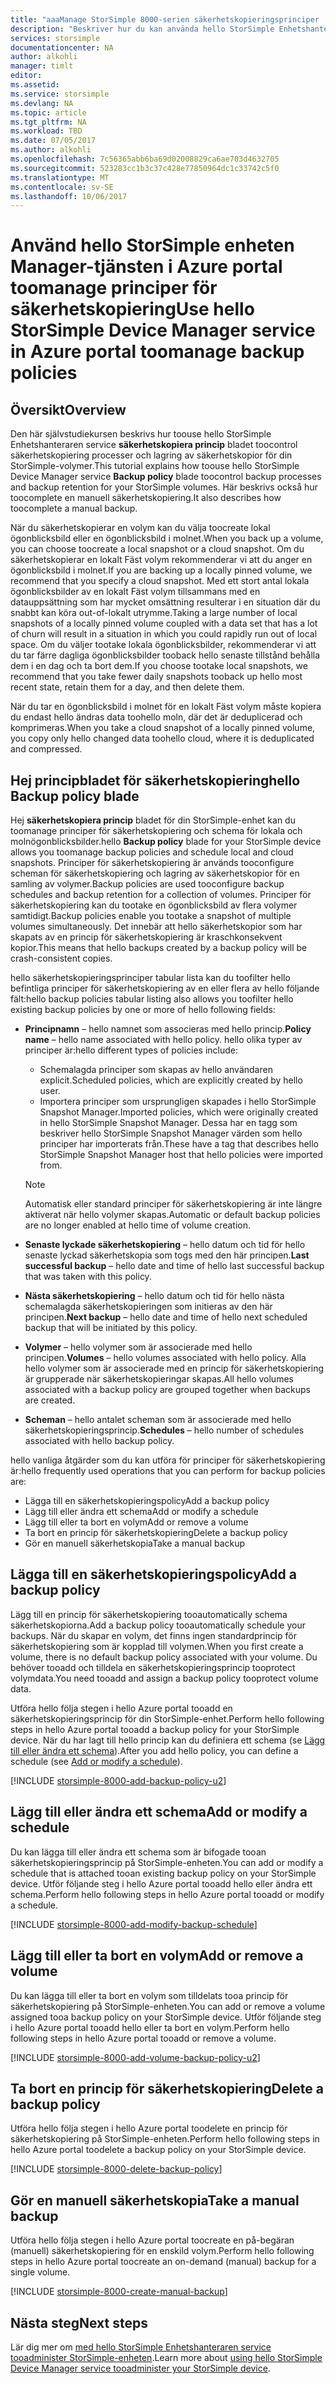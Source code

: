 ```yaml
---
title: "aaaManage StorSimple 8000-serien säkerhetskopieringsprinciper | Microsoft Docs"
description: "Beskriver hur du kan använda hello StorSimple Enhetshanteraren service toocreate och hantera manuella säkerhetskopieringar, scheman för säkerhetskopiering och lagring av säkerhetskopior på en enhet för StorSimple 8000-serien."
services: storsimple
documentationcenter: NA
author: alkohli
manager: timlt
editor: 
ms.assetid: 
ms.service: storsimple
ms.devlang: NA
ms.topic: article
ms.tgt_pltfrm: NA
ms.workload: TBD
ms.date: 07/05/2017
ms.author: alkohli
ms.openlocfilehash: 7c56365abb6ba69d02008829ca6ae703d4632705
ms.sourcegitcommit: 523283cc1b3c37c428e77850964dc1c33742c5f0
ms.translationtype: MT
ms.contentlocale: sv-SE
ms.lasthandoff: 10/06/2017
---
```

# <a name="use-hello-storsimple-device-manager-service-in-azure-portal-toomanage-backup-policies"></a><span data-ttu-id="cff2f-103">Använd hello StorSimple enheten Manager-tjänsten i Azure portal toomanage principer för säkerhetskopiering</span><span class="sxs-lookup"><span data-stu-id="cff2f-103">Use hello StorSimple Device Manager service in Azure portal toomanage backup policies</span></span>


## <a name="overview"></a><span data-ttu-id="cff2f-104">Översikt</span><span class="sxs-lookup"><span data-stu-id="cff2f-104">Overview</span></span>

<span data-ttu-id="cff2f-105">Den här självstudiekursen beskrivs hur toouse hello StorSimple Enhetshanteraren service **säkerhetskopiera princip** bladet toocontrol säkerhetskopiering processer och lagring av säkerhetskopior för din StorSimple-volymer.</span><span class="sxs-lookup"><span data-stu-id="cff2f-105">This tutorial explains how toouse hello StorSimple Device Manager service **Backup policy** blade toocontrol backup processes and backup retention for your StorSimple volumes.</span></span> <span data-ttu-id="cff2f-106">Här beskrivs också hur toocomplete en manuell säkerhetskopiering.</span><span class="sxs-lookup"><span data-stu-id="cff2f-106">It also describes how toocomplete a manual backup.</span></span>

<span data-ttu-id="cff2f-107">När du säkerhetskopierar en volym kan du välja toocreate lokal ögonblicksbild eller en ögonblicksbild i molnet.</span><span class="sxs-lookup"><span data-stu-id="cff2f-107">When you back up a volume, you can choose toocreate a local snapshot or a cloud snapshot.</span></span> <span data-ttu-id="cff2f-108">Om du säkerhetskopierar en lokalt Fäst volym rekommenderar vi att du anger en ögonblicksbild i molnet.</span><span class="sxs-lookup"><span data-stu-id="cff2f-108">If you are backing up a locally pinned volume, we recommend that you specify a cloud snapshot.</span></span> <span data-ttu-id="cff2f-109">Med ett stort antal lokala ögonblicksbilder av en lokalt Fäst volym tillsammans med en datauppsättning som har mycket omsättning resulterar i en situation där du snabbt kan köra out-of-lokalt utrymme.</span><span class="sxs-lookup"><span data-stu-id="cff2f-109">Taking a large number of local snapshots of a locally pinned volume coupled with a data set that has a lot of churn will result in a situation in which you could rapidly run out of local space.</span></span> <span data-ttu-id="cff2f-110">Om du väljer tootake lokala ögonblicksbilder, rekommenderar vi att du tar färre dagliga ögonblicksbilder tooback hello senaste tillstånd behålla dem i en dag och ta bort dem.</span><span class="sxs-lookup"><span data-stu-id="cff2f-110">If you choose tootake local snapshots, we recommend that you take fewer daily snapshots tooback up hello most recent state, retain them for a day, and then delete them.</span></span>

<span data-ttu-id="cff2f-111">När du tar en ögonblicksbild i molnet för en lokalt Fäst volym måste kopiera du endast hello ändras data toohello moln, där det är deduplicerad och komprimeras.</span><span class="sxs-lookup"><span data-stu-id="cff2f-111">When you take a cloud snapshot of a locally pinned volume, you copy only hello changed data toohello cloud, where it is deduplicated and compressed.</span></span>

## <a name="hello-backup-policy-blade"></a><span data-ttu-id="cff2f-112">Hej principbladet för säkerhetskopiering</span><span class="sxs-lookup"><span data-stu-id="cff2f-112">hello Backup policy blade</span></span>

<span data-ttu-id="cff2f-113">Hej **säkerhetskopiera princip** bladet för din StorSimple-enhet kan du toomanage principer för säkerhetskopiering och schema för lokala och molnögonblicksbilder.</span><span class="sxs-lookup"><span data-stu-id="cff2f-113">hello **Backup policy** blade for your StorSimple device allows you toomanage backup policies and schedule local and cloud snapshots.</span></span> <span data-ttu-id="cff2f-114">Principer för säkerhetskopiering är används tooconfigure scheman för säkerhetskopiering och lagring av säkerhetskopior för en samling av volymer.</span><span class="sxs-lookup"><span data-stu-id="cff2f-114">Backup policies are used tooconfigure backup schedules and backup retention for a collection of volumes.</span></span> <span data-ttu-id="cff2f-115">Principer för säkerhetskopiering kan du tootake en ögonblicksbild av flera volymer samtidigt.</span><span class="sxs-lookup"><span data-stu-id="cff2f-115">Backup policies enable you tootake a snapshot of multiple volumes simultaneously.</span></span> <span data-ttu-id="cff2f-116">Det innebär att hello säkerhetskopior som har skapats av en princip för säkerhetskopiering är kraschkonsekvent kopior.</span><span class="sxs-lookup"><span data-stu-id="cff2f-116">This means that hello backups created by a backup policy will be crash-consistent copies.</span></span>

<span data-ttu-id="cff2f-117">hello säkerhetskopieringsprinciper tabular lista kan du toofilter hello befintliga principer för säkerhetskopiering av en eller flera av hello följande fält:</span><span class="sxs-lookup"><span data-stu-id="cff2f-117">hello backup policies tabular listing also allows you toofilter hello existing backup policies by one or more of hello following fields:</span></span>

* <span data-ttu-id="cff2f-118">**Principnamn** – hello namnet som associeras med hello princip.</span><span class="sxs-lookup"><span data-stu-id="cff2f-118">**Policy name** – hello name associated with hello policy.</span></span> <span data-ttu-id="cff2f-119">hello olika typer av principer är:</span><span class="sxs-lookup"><span data-stu-id="cff2f-119">hello different types of policies include:</span></span>

  * <span data-ttu-id="cff2f-120">Schemalagda principer som skapas av hello användaren explicit.</span><span class="sxs-lookup"><span data-stu-id="cff2f-120">Scheduled policies, which are explicitly created by hello user.</span></span>
  * <span data-ttu-id="cff2f-121">Importera principer som ursprungligen skapades i hello StorSimple Snapshot Manager.</span><span class="sxs-lookup"><span data-stu-id="cff2f-121">Imported policies, which were originally created in hello StorSimple Snapshot Manager.</span></span> <span data-ttu-id="cff2f-122">Dessa har en tagg som beskriver hello StorSimple Snapshot Manager värden som hello principer har importerats från.</span><span class="sxs-lookup"><span data-stu-id="cff2f-122">These have a tag that describes hello StorSimple Snapshot Manager host that hello policies were imported from.</span></span>

  > [!NOTE]
  > <span data-ttu-id="cff2f-123">Automatisk eller standard principer för säkerhetskopiering är inte längre aktiverat när hello volymer skapas.</span><span class="sxs-lookup"><span data-stu-id="cff2f-123">Automatic or default backup policies are no longer enabled at hello time of volume creation.</span></span>

* <span data-ttu-id="cff2f-124">**Senaste lyckade säkerhetskopiering** – hello datum och tid för hello senaste lyckad säkerhetskopia som togs med den här principen.</span><span class="sxs-lookup"><span data-stu-id="cff2f-124">**Last successful backup** – hello date and time of hello last successful backup that was taken with this policy.</span></span>

* <span data-ttu-id="cff2f-125">**Nästa säkerhetskopiering** – hello datum och tid för hello nästa schemalagda säkerhetskopieringen som initieras av den här principen.</span><span class="sxs-lookup"><span data-stu-id="cff2f-125">**Next backup** – hello date and time of hello next scheduled backup that will be initiated by this policy.</span></span>

* <span data-ttu-id="cff2f-126">**Volymer** – hello volymer som är associerade med hello principen.</span><span class="sxs-lookup"><span data-stu-id="cff2f-126">**Volumes** – hello volumes associated with hello policy.</span></span> <span data-ttu-id="cff2f-127">Alla hello volymer som är associerade med en princip för säkerhetskopiering är grupperade när säkerhetskopieringar skapas.</span><span class="sxs-lookup"><span data-stu-id="cff2f-127">All hello volumes associated with a backup policy are grouped together when backups are created.</span></span>

* <span data-ttu-id="cff2f-128">**Scheman** – hello antalet scheman som är associerade med hello säkerhetskopieringsprincip.</span><span class="sxs-lookup"><span data-stu-id="cff2f-128">**Schedules** – hello number of schedules associated with hello backup policy.</span></span>

<span data-ttu-id="cff2f-129">hello vanliga åtgärder som du kan utföra för principer för säkerhetskopiering är:</span><span class="sxs-lookup"><span data-stu-id="cff2f-129">hello frequently used operations that you can perform for backup policies are:</span></span>

* <span data-ttu-id="cff2f-130">Lägga till en säkerhetskopieringspolicy</span><span class="sxs-lookup"><span data-stu-id="cff2f-130">Add a backup policy</span></span>
* <span data-ttu-id="cff2f-131">Lägg till eller ändra ett schema</span><span class="sxs-lookup"><span data-stu-id="cff2f-131">Add or modify a schedule</span></span>
* <span data-ttu-id="cff2f-132">Lägg till eller ta bort en volym</span><span class="sxs-lookup"><span data-stu-id="cff2f-132">Add or remove a volume</span></span>
* <span data-ttu-id="cff2f-133">Ta bort en princip för säkerhetskopiering</span><span class="sxs-lookup"><span data-stu-id="cff2f-133">Delete a backup policy</span></span>
* <span data-ttu-id="cff2f-134">Gör en manuell säkerhetskopia</span><span class="sxs-lookup"><span data-stu-id="cff2f-134">Take a manual backup</span></span>

## <a name="add-a-backup-policy"></a><span data-ttu-id="cff2f-135">Lägga till en säkerhetskopieringspolicy</span><span class="sxs-lookup"><span data-stu-id="cff2f-135">Add a backup policy</span></span>

<span data-ttu-id="cff2f-136">Lägg till en princip för säkerhetskopiering tooautomatically schema säkerhetskopiorna.</span><span class="sxs-lookup"><span data-stu-id="cff2f-136">Add a backup policy tooautomatically schedule your backups.</span></span> <span data-ttu-id="cff2f-137">När du skapar en volym, det finns ingen standardprincip för säkerhetskopiering som är kopplad till volymen.</span><span class="sxs-lookup"><span data-stu-id="cff2f-137">When you first create a volume, there is no default backup policy associated with your volume.</span></span> <span data-ttu-id="cff2f-138">Du behöver tooadd och tilldela en säkerhetskopieringsprincip tooprotect volymdata.</span><span class="sxs-lookup"><span data-stu-id="cff2f-138">You need tooadd and assign a backup policy tooprotect volume data.</span></span>

<span data-ttu-id="cff2f-139">Utföra hello följa stegen i hello Azure portal tooadd en säkerhetskopieringsprincip för din StorSimple-enhet.</span><span class="sxs-lookup"><span data-stu-id="cff2f-139">Perform hello following steps in hello Azure portal tooadd a backup policy for your StorSimple device.</span></span> <span data-ttu-id="cff2f-140">När du har lagt till hello princip kan du definiera ett schema (se [Lägg till eller ändra ett schema](#add-or-modify-a-schedule)).</span><span class="sxs-lookup"><span data-stu-id="cff2f-140">After you add hello policy, you can define a schedule (see [Add or modify a schedule](#add-or-modify-a-schedule)).</span></span>

[!INCLUDE [storsimple-8000-add-backup-policy-u2](../../includes/storsimple-8000-add-backup-policy-u2.md)]

## <a name="add-or-modify-a-schedule"></a><span data-ttu-id="cff2f-141">Lägg till eller ändra ett schema</span><span class="sxs-lookup"><span data-stu-id="cff2f-141">Add or modify a schedule</span></span>

<span data-ttu-id="cff2f-142">Du kan lägga till eller ändra ett schema som är bifogade tooan säkerhetskopieringsprincip på StorSimple-enheten.</span><span class="sxs-lookup"><span data-stu-id="cff2f-142">You can add or modify a schedule that is attached tooan existing backup policy on your StorSimple device.</span></span> <span data-ttu-id="cff2f-143">Utför följande steg i hello Azure portal tooadd hello eller ändra ett schema.</span><span class="sxs-lookup"><span data-stu-id="cff2f-143">Perform hello following steps in hello Azure portal tooadd or modify a schedule.</span></span>

[!INCLUDE [storsimple-8000-add-modify-backup-schedule](../../includes/storsimple-8000-add-modify-backup-schedule-u2.md)]


## <a name="add-or-remove-a-volume"></a><span data-ttu-id="cff2f-144">Lägg till eller ta bort en volym</span><span class="sxs-lookup"><span data-stu-id="cff2f-144">Add or remove a volume</span></span>

<span data-ttu-id="cff2f-145">Du kan lägga till eller ta bort en volym som tilldelats tooa princip för säkerhetskopiering på StorSimple-enheten.</span><span class="sxs-lookup"><span data-stu-id="cff2f-145">You can add or remove a volume assigned tooa backup policy on your StorSimple device.</span></span> <span data-ttu-id="cff2f-146">Utför följande steg i hello Azure portal tooadd hello eller ta bort en volym.</span><span class="sxs-lookup"><span data-stu-id="cff2f-146">Perform hello following steps in hello Azure portal tooadd or remove a volume.</span></span>

[!INCLUDE [storsimple-8000-add-volume-backup-policy-u2](../../includes/storsimple-8000-add-remove-volume-backup-policy-u2.md)]


## <a name="delete-a-backup-policy"></a><span data-ttu-id="cff2f-147">Ta bort en princip för säkerhetskopiering</span><span class="sxs-lookup"><span data-stu-id="cff2f-147">Delete a backup policy</span></span>

<span data-ttu-id="cff2f-148">Utföra hello följa stegen i hello Azure portal toodelete en princip för säkerhetskopiering på StorSimple-enheten.</span><span class="sxs-lookup"><span data-stu-id="cff2f-148">Perform hello following steps in hello Azure portal toodelete a backup policy on your StorSimple device.</span></span>

[!INCLUDE [storsimple-8000-delete-backup-policy](../../includes/storsimple-8000-delete-backup-policy.md)]

## <a name="take-a-manual-backup"></a><span data-ttu-id="cff2f-149">Gör en manuell säkerhetskopia</span><span class="sxs-lookup"><span data-stu-id="cff2f-149">Take a manual backup</span></span>

<span data-ttu-id="cff2f-150">Utföra hello följa stegen i hello Azure portal toocreate en på-begäran (manuell) säkerhetskopiering för en enskild volym.</span><span class="sxs-lookup"><span data-stu-id="cff2f-150">Perform hello following steps in hello Azure portal toocreate an on-demand (manual) backup for a single volume.</span></span>

[!INCLUDE [storsimple-8000-create-manual-backup](../../includes/storsimple-8000-create-manual-backup.md)]

## <a name="next-steps"></a><span data-ttu-id="cff2f-151">Nästa steg</span><span class="sxs-lookup"><span data-stu-id="cff2f-151">Next steps</span></span>

<span data-ttu-id="cff2f-152">Lär dig mer om [med hello StorSimple Enhetshanteraren service tooadminister StorSimple-enheten](storsimple-8000-manager-service-administration.md).</span><span class="sxs-lookup"><span data-stu-id="cff2f-152">Learn more about [using hello StorSimple Device Manager service tooadminister your StorSimple device](storsimple-8000-manager-service-administration.md).</span></span>


